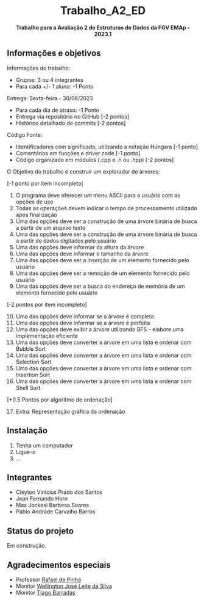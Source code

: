 <h1 align="center">Trabalho_A2_ED</h1>
<p align="center"><strong>Trabalho para a Avaliação 2 de Estruturas de Dados da FGV EMAp - 2023.1</strong></p>

<h2>Informações e objetivos</h2>

Informações do trabalho:
- Grupos: 3 ou 4 integrantes
- Para cada +/- 1 aluno: -1 Ponto

Entrega: Sexta-feira - 30/06/2023
- Para cada dia de atraso: -1 Ponto
- Entrega via repositório no GitHub [-2 pontos]
- Histórico detalhado de commits [-2 pontos]

Código Fonte:
- Identificadores com significado, utilizando a notação Húngara [-1 ponto]
- Comentários em funções e driver code [-1 ponto]
- Código organizado em módulos (.cpp e .h ou .hpp) [-2 pontos]

O Objetivo do trabalho é construir um explorador de árvores:

[-1 ponto por item incompleto]
01. O programa deve oferecer um menu ASCII para o usuário com as opções de uso
02. Todas as operações devem indicar o tempo de processamento utilizado após finalização
03. Uma das opções deve ser a construção de uma árvore binária de busca a partir de um arquivo texto
04. Uma das opções deve ser a construção de uma árvore binária de busca a partir de dados digitados pelo usuário
05. Uma das opções deve informar da altura da árvore
06. Uma das opções deve informar o tamanho da árvore
07. Uma das opções deve ser a inserção de um elemento fornecido pelo usuário
08. Uma das opções deve ser a remoção de um elemento fornecido pelo usuário
09. Uma das opções deve ser a busca do endereço de memória de um elemento fornecido pelo usuário

[-2 pontos por item incompleto]

10. Uma das opções deve informar se a árvore é completa
11. Uma das opções deve informar se a árvore é perfeita
12. Uma das opções deve exibir a árvore utilizando BFS - elabore uma implementação eficiente
13. Uma das opções deve converter a árvore em uma lista e ordenar com Bubble Sort
14. Uma das opções deve converter a árvore em uma lista e ordenar com Selection Sort
15. Uma das opções deve converter a árvore em uma lista e ordenar com Insertion Sort
16. Uma das opções deve converter a árvore em uma lista e ordenar com Shell Sort

[+0.5 Pontos por algoritmo de ordenação]

17. Extra: Representação gráfica da ordenação

<h2>Instalação</h2>

1. Tenha um computador
2. Ligue-o
3. ...

<h2>Integrantes</h2>

- Cleyton Vinicius Prado dos Santos
- Jean Fernando Horn
- Max Jockesi Barbosa Soares
- Pablo Andrade Carvalho Barros

<h2>Status do projeto</h2>

Em construção.

<h2>Agradecimentos especiais</h2>

- Professor <a href="https://emap.fgv.br/professores/rafael-de-pinho" target="_blank">Rafael de Pinho</a>
- Monitor <a href="https://github.com/wellington36" target="_blank">Wellington José Leite da Silva</a>
- Monitor <a href="https://github.com/barrafas" target="_blank">Tiago Barradas</a>
